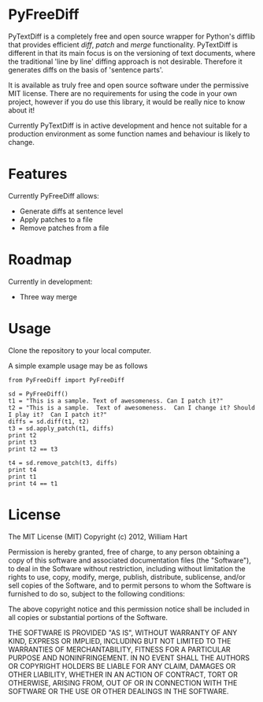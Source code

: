 PyFreeDiff
==========

PyTextDiff is a completely free and open source wrapper for Python's difflib that provides efficient  *diff*, *patch* and *merge* functionality.  PyTextDiff is different in that its main focus is on the versioning of text documents, where the traditional 'line by line' diffing approach is not desirable. Therefore it generates diffs on the basis of 'sentence parts'.

It is available as truly free and open source software under the permissive MIT license. There are no requirements for using the code in your own project, however if you do use this library, it would be really nice to know about it!

Currently PyTextDiff is in active development and hence not suitable for a production environment as some function names and behaviour is likely to change.


Features
========

Currently PyFreeDiff allows:
 - Generate diffs at sentence level
 - Apply patches to a file
 - Remove patches from a file


Roadmap
=========

Currently in development:
 - Three way merge

Usage
=====

Clone the repository to your local computer. 

A simple example usage may be as follows

    from PyFreeDiff import PyFreeDiff

    sd = PyFreeDiff()
    t1 = "This is a sample. Text of awesomeness. Can I patch it?"
    t2 = "This is a sample.  Text of awesomeness.  Can I change it? Should I play it?  Can I patch it?"
    diffs = sd.diff(t1, t2)
    t3 = sd.apply_patch(t1, diffs)
    print t2
    print t3
    print t2 == t3

    t4 = sd.remove_patch(t3, diffs)
    print t4
    print t1
    print t4 == t1


License
=======

The MIT License (MIT)
Copyright (c) 2012, William Hart

Permission is hereby granted, free of charge, to any person obtaining a copy of
this software and associated documentation files (the "Software"), to deal in
the Software without restriction, including without limitation the rights to use,
copy, modify, merge, publish, distribute, sublicense, and/or sell copies of the
Software, and to permit persons to whom the Software is furnished to do so,
subject to the following conditions:

The above copyright notice and this permission notice shall be included in all
copies or substantial portions of the Software.

THE SOFTWARE IS PROVIDED "AS IS", WITHOUT WARRANTY OF ANY KIND, EXPRESS OR
IMPLIED, INCLUDING BUT NOT LIMITED TO THE WARRANTIES OF MERCHANTABILITY, FITNESS
FOR A PARTICULAR PURPOSE AND NONINFRINGEMENT. IN NO EVENT SHALL THE AUTHORS OR
COPYRIGHT HOLDERS BE LIABLE FOR ANY CLAIM, DAMAGES OR OTHER LIABILITY, WHETHER
IN AN ACTION OF CONTRACT, TORT OR OTHERWISE, ARISING FROM, OUT OF OR IN CONNECTION
WITH THE SOFTWARE OR THE USE OR OTHER DEALINGS IN THE SOFTWARE.

